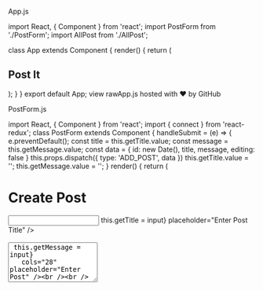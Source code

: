 App.js

import React, { Component } from 'react';
import PostForm from './PostForm';
import AllPost from './AllPost';


class App extends Component {
render() {
return (
<div className="App">
  <div className="navbar">
    <h2 className="center ">Post It</h2>
    </div>
    <PostForm />
    <AllPost />
</div>
);
}
}
export default App;
view rawApp.js hosted with ❤ by GitHub

PostForm.js


import React, { Component } from 'react';
import { connect } from 'react-redux';
class PostForm extends Component {
handleSubmit = (e) => {
e.preventDefault();
 const title = this.getTitle.value;
 const message = this.getMessage.value;
 const data = {
  id: new Date(),
  title,
  message,
  editing: false
 }
 this.props.dispatch({
 type: 'ADD_POST',
 data
 })
 this.getTitle.value = '';
 this.getMessage.value = '';
}
render() {
return (
<div className="post-container">
  <h1 className="post_heading">Create Post</h1>
  <form className="form" onSubmit={this.handleSubmit} >
   <input required type="text" ref={(input) => this.getTitle = input}
   placeholder="Enter Post Title" /><br /><br />
   <textarea required rows="5" ref={(input) => this.getMessage = input}
   cols="28" placeholder="Enter Post" /><br /><br />
   <button>Post</button>
  </form>
</div>
);
}
}
export default connect()(PostForm);
view rawPostForm.js hosted with ❤ by GitHub

Post.js

import React, { Component } from 'react';
import { connect } from 'react-redux';
class Post extends Component {
render() {
return (
<div className="post">
  <h2 className="post_title">{this.props.post.title}</h2>
  <p className="post_message">{this.props.post.message}</p>
  <div className="control-buttons">
    <button className="edit"
    onClick={() => this.props.dispatch({ type: 'EDIT_POST', id: this.props.post.id })
    }
    >Edit</button>
    <button className="delete"
    onClick={() => this.props.dispatch({ type: 'DELETE_POST', id: this.props.post.id })}
    >Delete</button>
  </div>
</div>
);
}
}
export default connect()(Post);
view rawPost.js hosted with ❤ by GitHub

AllPost.js


import React, { Component } from 'react';
import { connect } from 'react-redux';
import Post from './Post';
import EditComponent from './EditComponent';
class AllPost extends Component {
render() {
return (
<div>
  <h1 className="post_heading">All Posts</h1>
  {this.props.posts.map((post) => (
  <div key={post.id}>
    {post.editing ? <EditComponent post={post} key={post.id} /> : <Post post={post}
    key={post.id} />}
  </div>
))}
</div>
);
}
}

const mapStateToProps = (state) => {
return {
posts: state
}
}
export default connect(mapStateToProps)(AllPost);
view rawAllPost.js hosted with ❤ by GitHub

EditComponent.js

import React, { Component } from 'react';
import { connect } from 'react-redux';


class EditComponent extends Component {
handleEdit = (e) => {
  e.preventDefault();
  const newTitle = this.getTitle.value;
  const newMessage = this.getMessage.value;
  const data = {
    newTitle,
    newMessage
  }
  this.props.dispatch({ type: 'UPDATE', id: this.props.post.id, data: data })
}
render() {
return (
<div key={this.props.post.id} className="post">
  <form className="form" onSubmit={this.handleEdit}>
    <input required type="text" ref={(input) => this.getTitle = input}
    defaultValue={this.props.post.title} placeholder="Enter Post Title" /><br /><br />
    <textarea required rows="5" ref={(input) => this.getMessage = input}
    defaultValue={this.props.post.message} cols="28" placeholder="Enter Post" /><br /><br />
    <button>Update</button>
  </form>
</div>
);
}
}

postReducer.js

const postReducer = (state = [], action) => {
switch (action.type) {
case 'ADD_POST':
return state.concat([action.data])
case 'DELETE_POST':
return state.filter((post) => post.id !== action.id)
case 'EDIT_POST':
return state.map((post) => post.id === action.id ? { ...post, editing: !post.editing } : post)
case 'UPDATE':
return state.map((post) => {
if (post.id === action.id) {
return {
...post,
title: action.data.newTitle,
message: action.data.newMessage,
editing: !post.editing
}
} else return post;
})
default:
return state;
}
}
export default postReducer;
view rawpostReducer.js hosted with ❤ by GitHub

export default connect()(EditComponent);
view rawEditComponent.js hosted with ❤ by GitHub